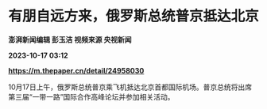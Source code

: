 # 有朋自远方来，俄罗斯总统普京抵达北京
**澎湃新闻编辑 彭玉洁 视频来源 央视新闻**

**2023-10-17 03:12**

**https://m.thepaper.cn/detail/24958030**

10月17日上午，俄罗斯总统普京乘飞机抵达北京首都国际机场。普京总统将出席第三届“一带一路”国际合作高峰论坛并参加相关活动。